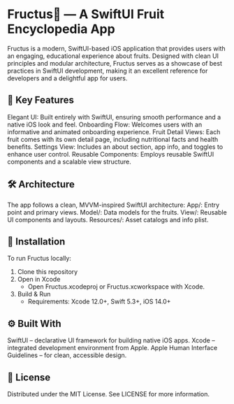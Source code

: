 # Fructus🍎 — A SwiftUI Fruit Encyclopedia App

Fructus is a modern, SwiftUI-based iOS application that provides users with an engaging, educational experience about fruits. Designed with clean UI principles and modular architecture, Fructus serves as a showcase of best practices in SwiftUI development, making it an excellent reference for developers and a delightful app for users.

## 📌 Key Features
Elegant UI: Built entirely with SwiftUI, ensuring smooth performance and a native iOS look and feel.
Onboarding Flow: Welcomes users with an informative and animated onboarding experience.
Fruit Detail Views: Each fruit comes with its own detail page, including nutritional facts and health benefits.
Settings View: Includes an about section, app info, and toggles to enhance user control.
Reusable Components: Employs reusable SwiftUI components and a scalable view structure.

## 🛠️ Architecture
The app follows a clean, MVVM-inspired SwiftUI architecture:
App/: Entry point and primary views.
Model/: Data models for the fruits.
View/: Reusable UI components and layouts.
Resources/: Asset catalogs and info plist.

## 📲 Installation
To run Fructus locally:
1. Clone this repository
2. Open in Xcode
   - Open Fructus.xcodeproj or Fructus.xcworkspace with Xcode.
3. Build & Run
   - Requirements: Xcode 12.0+, Swift 5.3+, iOS 14.0+

## ⚙️ Built With
SwiftUI – declarative UI framework for building native iOS apps.
Xcode – integrated development environment from Apple.
Apple Human Interface Guidelines – for clean, accessible design.

## 📜 License
Distributed under the MIT License. See LICENSE for more information.
